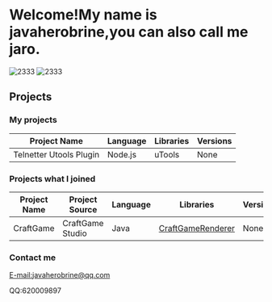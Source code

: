 # Welcome!My name is javaherobrine,you can also call me jaro.

![2333](https://github-readme-stats-89dq8p8qw.vercel.app/api/top-langs/?username=javaherobrine&hide=html)
![2333](https://github-readme-stats-89dq8p8qw.vercel.app/api?username=javaherobrine&show_icons=true&count_private=true)

## Projects
### My projects
|Project Name|Language|Libraries|Versions|
|-------|---|------|----|
|Telnetter Utools Plugin|Node.js|uTools|None|
### Projects what I joined
|Project Name|Project Source|Language|Libraries|Versions|
|-------|----------------|---|------|----|
|CraftGame|CraftGame Studio|Java|[CraftGameRenderer](https://github.com/LovelyZeeiam/CraftGame)|None|
### Contact me
[E-mail:javaherobrine@qq.com](mailto:javaherobrine@qq.com)

QQ:620009897
